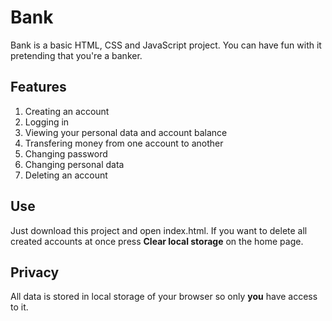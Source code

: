 # Bank

Bank is a basic HTML, CSS and JavaScript project. You can have fun with it pretending that you're a banker.

## Features

1. Creating an account
2. Logging in
3. Viewing your personal data and account balance
4. Transfering money from one account to another
5. Changing password
6. Changing personal data
7. Deleting an account

## Use

Just download this project and open index.html. If you want to delete all created accounts at once press **Clear local storage** on the home page.

## Privacy

All data is stored in local storage of your browser so only **you** have access to it.
